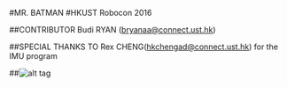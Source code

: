 #MR. BATMAN
#HKUST Robocon 2016

##CONTRIBUTOR
Budi RYAN (bryanaa@connect.ust.hk)

##SPECIAL THANKS TO
Rex CHENG(hkchengad@connect.ust.hk) for the IMU program

##![alt tag](http://resources.carsguide.com.au/styles/cg_hero_large/s3/dp/albums/album-6366/lg/batmobile-Tumbler-2005-2012-the-dark-knight.jpg)
